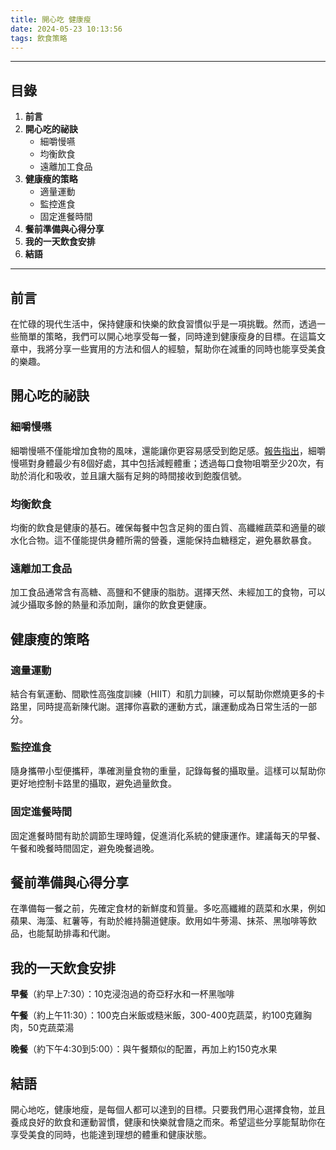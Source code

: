 ```yaml
---
title: 開心吃 健康瘦
date: 2024-05-23 10:13:56
tags: 飲食策略
---
```


---

## 目錄

1. **前言**
2. **開心吃的祕訣**
   - 細嚼慢嚥
   - 均衡飲食
   - 遠離加工食品
3. **健康瘦的策略**
   - 適量運動
   - 監控進食
   - 固定進餐時間
4. **餐前準備與心得分享**
5. **我的一天飲食安排**
6. **結語**

---

## 前言

在忙碌的現代生活中，保持健康和快樂的飲食習慣似乎是一項挑戰。然而，透過一些簡單的策略，我們可以開心地享受每一餐，同時達到健康瘦身的目標。在這篇文章中，我將分享一些實用的方法和個人的經驗，幫助你在減重的同時也能享受美食的樂趣。

## 開心吃的祕訣

### 細嚼慢嚥

細嚼慢嚥不僅能增加食物的風味，還能讓你更容易感受到飽足感。[報告指出](https://www.lifeadvancer.com/eating-slowly/#google_vignette)，細嚼慢嚥對身體最少有8個好處，其中包括減輕體重；透過每口食物咀嚼至少20次，有助於消化和吸收，並且讓大腦有足夠的時間接收到飽腹信號。

### 均衡飲食

均衡的飲食是健康的基石。確保每餐中包含足夠的蛋白質、高纖維蔬菜和適量的碳水化合物。這不僅能提供身體所需的營養，還能保持血糖穩定，避免暴飲暴食。

### 遠離加工食品

加工食品通常含有高糖、高鹽和不健康的脂肪。選擇天然、未經加工的食物，可以減少攝取多餘的熱量和添加劑，讓你的飲食更健康。

## 健康瘦的策略

### 適量運動

結合有氧運動、間歇性高強度訓練（HIIT）和肌力訓練，可以幫助你燃燒更多的卡路里，同時提高新陳代謝。選擇你喜歡的運動方式，讓運動成為日常生活的一部分。

### 監控進食

隨身攜帶小型便攜秤，準確測量食物的重量，記錄每餐的攝取量。這樣可以幫助你更好地控制卡路里的攝取，避免過量飲食。

### 固定進餐時間

固定進餐時間有助於調節生理時鐘，促進消化系統的健康運作。建議每天的早餐、午餐和晚餐時間固定，避免晚餐過晚。

## 餐前準備與心得分享

在準備每一餐之前，先確定食材的新鮮度和質量。多吃高纖維的蔬菜和水果，例如蘋果、海藻、紅薯等，有助於維持腸道健康。飲用如牛蒡湯、抹茶、黑咖啡等飲品，也能幫助排毒和代謝。

## 我的一天飲食安排

**早餐**（約早上7:30）：10克浸泡過的奇亞籽水和一杯黑咖啡

**午餐**（約上午11:30）：100克白米飯或糙米飯，300-400克蔬菜，約100克雞胸肉，50克蔬菜湯

**晚餐**（約下午4:30到5:00）：與午餐類似的配置，再加上約150克水果

## 結語

開心地吃，健康地瘦，是每個人都可以達到的目標。只要我們用心選擇食物，並且養成良好的飲食和運動習慣，健康和快樂就會隨之而來。希望這些分享能幫助你在享受美食的同時，也能達到理想的體重和健康狀態。